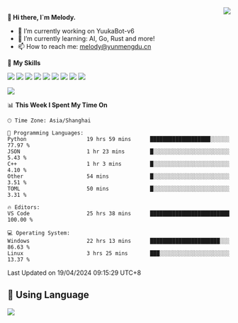 <a href="#">
  <img align="right" src="https://github-readme-stats.vercel.app/api?username=melodyyuuka&count_private=true&show_icons=true" />
</a>

**👋 Hi there, I`m Melody.**

- 🔭 I’m currently working on YuukaBot-v6
- 🌱 I’m currently learning: AI, Go, Rust and more!
- 📫 How to reach me: melody@yunmengdu.cn

🌟 **My Skills** 

![](https://img.shields.io/badge/-Python-3e74a2?style=flat-square&logo=Python&logoColor=fff)
![](https://img.shields.io/badge/-Java-007396?style=flat-square&logo=OpenJDK&logoColor=fff)
![](https://img.shields.io/badge/-Node.js-339933?style=flat-square&logo=Node.js&logoColor=fff)
![](https://img.shields.io/badge/-Git-f05032?style=flat-square&logo=git&logoColor=fff)
![](https://img.shields.io/badge/-PostgreSQL-4169e1?style=flat-square&logo=PostgreSQL&logoColor=fff)
![](https://img.shields.io/badge/-Rust-000000?style=flat-square&logo=rust&logoColor=fff)
![](https://img.shields.io/badge/-VSCode-007acc?style=flat-square&logo=Visual-Studio-Code&logoColor=fff)
![](https://img.shields.io/badge/-FastAPI-009688?style=flat-square&logo=FastAPI&logoColor=fff)
![](https://img.shields.io/badge/-Linux-000000?style=flat-square&logo=Linux&logoColor=fff)


![](https://wakatime.com/badge/user/fa6dc0e2-47c5-4d2d-ae45-69fec6f2122c.svg)

<!--START_SECTION:waka-->
📊 **This Week I Spent My Time On** 

```text
🕑︎ Time Zone: Asia/Shanghai

💬 Programming Languages: 
Python                   19 hrs 59 mins      ███████████████████░░░░░░   77.97 % 
JSON                     1 hr 23 mins        █░░░░░░░░░░░░░░░░░░░░░░░░    5.43 % 
C++                      1 hr 3 mins         █░░░░░░░░░░░░░░░░░░░░░░░░    4.10 % 
Other                    54 mins             █░░░░░░░░░░░░░░░░░░░░░░░░    3.51 % 
TOML                     50 mins             █░░░░░░░░░░░░░░░░░░░░░░░░    3.31 % 

🔥 Editors: 
VS Code                  25 hrs 38 mins      █████████████████████████   100.00 % 

💻 Operating System: 
Windows                  22 hrs 13 mins      ██████████████████████░░░   86.63 % 
Linux                    3 hrs 25 mins       ███░░░░░░░░░░░░░░░░░░░░░░   13.37 % 
```


 Last Updated on 19/04/2024 09:15:29 UTC+8
<!--END_SECTION:waka-->

## 🥰 **Using Language**

![](https://github-readme-stats.vercel.app/api/wakatime?username=MelodyYuyuko&layout=compact&hide_border=true)

